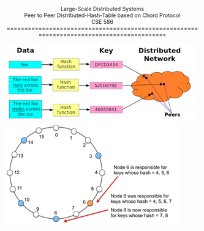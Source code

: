 <p align="center">Large-Scale Distributed Systems</br>Peer to Peer Distributed-Hash-Table based on Chord Protocol</br>CSE 586
==========================================================================================

![Img_1](https://raw.githubusercontent.com/ramanpreet1990/CSE_586_Distributed_HashTable_CHORD/master/Resources/1.png)![Img_2](https://raw.githubusercontent.com/ramanpreet1990/CSE_586_Distributed_HashTable_CHORD/master/Resources/2.png)
